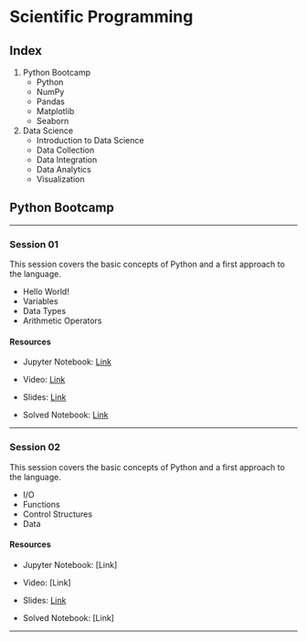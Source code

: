 # Scientific Programming

## Index
1. Python Bootcamp
    * Python
    * NumPy
    * Pandas
    * Matplotlib
    * Seaborn
2. Data Science
    * Introduction to Data Science   
    * Data Collection
    * Data Integration
    * Data Analytics
    * Visualization

## Python Bootcamp
---
### Session 01
This session covers the basic concepts of Python and a first approach to the language.

* Hello World!
* Variables
* Data Types
* Arithmetic Operators

#### Resources

* Jupyter Notebook: [Link](https://github.com/FNNDSC-BabyNIRS/ScientificProgramming/blob/main/Materials/Session%2001/Notebook/01_Python_Bootcamp.ipynb)

* Video: [Link](https://drive.google.com/file/d/1U4CX4KaWPVfc8SkZ2bpMAziBceqp1SMr/view?usp=sharing)

* Slides: [Link](https://docs.google.com/presentation/d/1qVC2CMC0U-Q3hfqZbX5EqrPFZdAZeM0H/edit?usp=sharing&ouid=114937778263168440842&rtpof=true&sd=true)

* Solved Notebook: [Link](https://github.com/FNNDSC-BabyNIRS/ScientificProgramming/blob/main/Materials/Session%2001/Solved%20Notebook/01_Python_Bootcamp_SOLVED.ipynb)
---

### Session 02
This session covers the basic concepts of Python and a first approach to the language.

* I/O
* Functions
* Control Structures
* Data

#### Resources

* Jupyter Notebook: [Link]

* Video: [Link]

* Slides: [Link](https://docs.google.com/presentation/d/1VnjOqem6ockKro6sBy_oD9W-4ixQFIdUiPseYKfcKqQ/edit?usp=sharing)

* Solved Notebook: [Link]
---